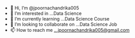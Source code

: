 - 👋 Hi, I’m @jpoornachandrika005
- 👀 I’m interested in ...Data Science
- 🌱 I’m currently learning ...Data Science Course
- 💞️ I’m looking to collaborate on ...Data Science Job
- 📫 How to reach me ...jpoornachandrika005@gmail.com

<!---
jpoornachandrika005/jpoornachandrika005 is a ✨ special ✨ repository because its `README.md` (this file) appears on your GitHub profile.
You can click the Preview link to take a look at your changes.
--->
